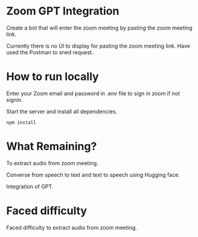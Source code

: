 # Zoom GPT Integration

Create a bot that will enter the zoom meeting by pasting the zoom meeting link.

Currently there is no UI to display for pasting the zoom meeting link. Have used the Postman to sned request.

# How to run locally

Enter your Zoom email and password in .env file to sign in zoom if not signin.

Start the server and install all dependencies.

```
npm install
```
# What Remaining?

To extract audio from zoom meeting.

Converse from speech to text and text to speech using Hugging face.

Integration of GPT.

# Faced difficulty

Faced difficulty to extract audio from zoom meeting.
